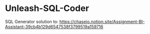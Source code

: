 # Unleash-SQL-Coder
SQL Generator solution to: https://chaseio.notion.site/Assignment-BI-Assistant-39cb4b129d6547538f3799519a159716
